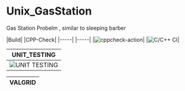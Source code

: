 # Unix_GasStation
Gas Station Probelm , similar to sleeping barber 


|Build|  |CPP-Check|
|-----|  |-----|
|![cppcheck-action](https://github.com/99002442/Unix_GasStation/workflows/cppcheck-action/badge.svg)|   |![C/C++ CI](https://github.com/99002442/Unix_GasStation/workflows/C/C++%20CI/badge.svg)|                                                                                         







|UNIT_TESTING|
|-----|
|![UNIT TESTING](https://github.com/99002442/Unix_GasStation/workflows/UNIT%20TESTING/badge.svg)|

|VALGRID|
|-----|
